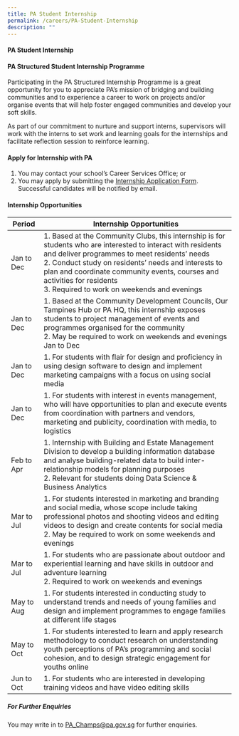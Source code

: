 ```yaml
---
title: PA Student Internship
permalink: /careers/PA-Student-Internship
description: ""
---
```

#### PA Student Internship


#### PA Structured Student Internship Programme

Participating in the PA Structured Internship Programme is a great opportunity for you to appreciate PA’s mission of bridging and building communities and to experience a career to work on projects and/or organise events that will help foster engaged communities and develop your soft skills.

 As part of our commitment to nurture and support interns, supervisors will work with the interns to set work and learning goals for the internships and facilitate reflection session to reinforce learning.

#### Apply for Internship with PA

1. You may contact your school’s Career Services Office; or
2. You may apply by submitting the [Internship Application Form](https://form.gov.sg/#!/5c7e4317e3264100179f5f12). Successful candidates will be notified by email.

#### Internship Opportunities





| Period | Internship Opportunities |
| -------- | -------- | 
| Jan to Dec     |  1. Based at the Community Clubs, this internship is for students who are interested to interact with residents and deliver programmes to meet residents’ needs<br>  2. Conduct study on residents’ needs and interests to plan and coordinate community events, courses and activities for residents <br>  3. Required to work on weekends and evenings     |
| Jan to Dec | 1. Based at the Community Development Councils, Our Tampines Hub or PA HQ, this internship exposes students to project management of events and programmes organised for the community<br> 2. May be required to work on weekends and evenings Jan to Dec |
| Jan to Dec | 1.  For students with flair for design and proficiency in using design software to design and implement marketing campaigns with a focus on using social media |
| Jan to Dec  | 1. For students with interest in events management, who will have opportunities to plan and execute events from coordination with partners and vendors, marketing and publicity, coordination with media, to logistics |
| Feb to Apr | 1. Internship with Building and Estate Management Division to develop a building information database and analyse building-related data to build inter-relationship models for planning purposes <br> 2. Relevant for students doing Data Science & Business Analytics  |
| Mar to Jul |  1. For students interested in marketing and branding and social media, whose scope include taking professional photos and shooting videos and editing videos to design and create contents for social media <br> 2. May be required to work on some weekends and evenings |
| Mar to Jul | 1. For students who are passionate about outdoor and experiential learning and have skills in outdoor and adventure learning<br> 2.  Required to work on weekends and evenings |
| May to Aug | 1. For students interested in conducting study to understand trends and needs of young families and design and implement programmes to engage families at different life stages |
| May to Oct | 1. For students interested to learn and apply research methodology to conduct research on understanding youth perceptions of PA’s programming and social cohesion, and to design strategic engagement for youths online |
| Jun to Oct  | 1. For students who are interested in developing training videos and have video editing skills |

##### For Further Enquiries
You may write in to PA_Champs@pa.gov.sg for further enquiries.
